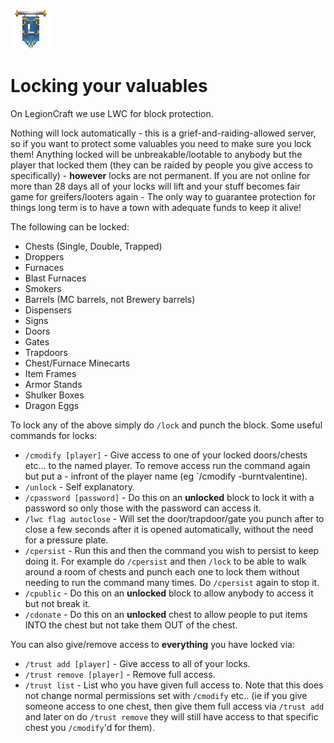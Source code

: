 ![ribbon](images/L-ribbon.png) 

# Locking your valuables

On LegionCraft we use LWC for block protection.

Nothing will lock automatically - this is a grief-and-raiding-allowed server, so if you want to protect some valuables you need to make sure you lock them!
Anything locked will be unbreakable/lootable to anybody but the player that locked them (they can be raided by people you give access to specifically) - **however** locks are not permanent. 
If you are not online for more than 28 days all of your locks will lift and your stuff becomes fair game for greifers/looters again - The only way to guarantee protection for things long term is to have a town with adequate funds to keep it alive!

The following can be locked:
- Chests (Single, Double, Trapped)
- Droppers
- Furnaces
- Blast Furnaces
- Smokers
- Barrels (MC barrels, not Brewery barrels)
- Dispensers
- Signs
- Doors
- Gates
- Trapdoors
- Chest/Furnace Minecarts
- Item Frames
- Armor Stands
- Shulker Boxes
- Dragon Eggs

To lock any of the above simply do `/lock` and punch the block.
Some useful commands for locks:
- `/cmodify [player]` - Give access to one of your locked doors/chests etc... to the named player. To remove access run the command again but put a - infront of the player name (eg `/cmodify -burntvalentine).
- `/unlock` - Self explanatory.
- `/cpassword [password]` - Do this on an **unlocked** block to lock it with a password so only those with the password can access it.
- `/lwc flag autoclose` - Will set the door/trapdoor/gate you punch after to close a few seconds after it is opened automatically, without the need for a pressure plate.
- `/cpersist` - Run this and then the command you wish to persist to keep doing it. For example do `/cpersist` and then `/lock` to be able to walk around a room of chests and punch each one to lock them without needing to run the command many times. Do `/cpersist` again to stop it.
- `/cpublic` - Do this on an **unlocked** block to allow anybody to access it but not break it.
- `/cdonate` - Do this on an **unlocked** chest to allow people to put items INTO the chest but not take them OUT of the chest.

You can also give/remove access to **everything** you have locked via:
- `/trust add [player]` - Give access to all of your locks.
- `/trust remove [player]` - Remove full access.
- `/trust list` - List who you have given full access to.
Note that this does not change normal permissions set with `/cmodify` etc.. (ie if you give someone access to one chest, then give them full access via `/trust add` and later on do `/trust remove` they will still have access to that specific chest you `/cmodify`'d for them).
